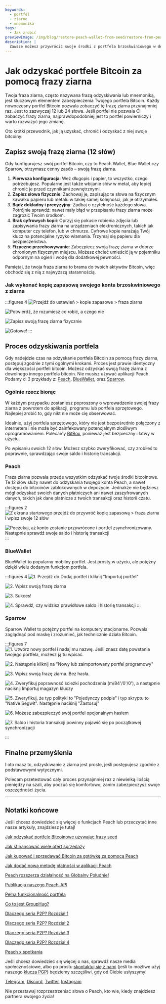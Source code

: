 ```yaml
---
keywords:
  - portfel
  - ziarno
  - mnemonika
tags:
  - Jak zrobić
previewImage: /img/blog/restore-peach-wallet-from-seed/restore-from-peach-wallet-preview.jpg
description: |
  Zawsze możesz przywrócić swoje środki z portfela brzoskwiniowego w dowolnym innym portfelu. W tym samouczku pokazujemy, jak to można zrobić.
---
```


# Jak odzyskać portfele Bitcoin za pomocą frazy ziarna

Twoja fraza ziarna, często nazywana frazą odzyskiwania lub mnemoniką, jest kluczowym elementem zabezpieczenia Twojego portfela Bitcoin.
Każdy nowoczesny portfel Bitcoin pozwala zobaczyć tę frazę ziarna przynajmniej raz. Jest to zazwyczaj 12 lub 24 słowa. Jeśli portfel nie pozwala Ci zobaczyć frazy ziarna, najprawdopodobniej jest to portfel powierniczy i warto rozważyć jego zmianę.

Oto krótki przewodnik, jak ją uzyskać, chronić i odzyskać z niej swoje bitcoiny:

## Zapisz swoją frazę ziarna (12 słów)

Gdy konfigurujesz swój portfel Bitcoin, czy to Peach Wallet, Blue Wallet czy Sparrow, otrzymasz cenny zasób – swoją frazę ziarna.

1. **Pierwsza konfiguracja**: Weź długopis i papier, to wszystko, czego potrzebujesz. Popularne jest także wbijanie słów w metal, aby lepiej chronić je przed czynnikami zewnętrznymi.
2. **Zapisz słowa fizycznie**: Zachowaj je, zapisując te słowa na fizycznym kawałku papieru lub metalu w takiej samej kolejności, jak je otrzymałeś.
3. **Bądź dokładny i precyzyjny**: Zadbaj o czytelność każdego słowa. Potrójnie sprawdź: nawet mały błąd w przepisaniu frazy ziarna może zagrozić Twoim środkom.
4. **Brak cyfrowych kopii**: Oprzyj się pokusie robienia zdjęcia lub zapisywania frazy ziarna na urządzeniach elektronicznych, takich jak komputer czy telefon, lub w chmurze. Cyfrowe kopie narażają Twój klucz na potencjalne ryzyko włamania. Trzymaj się papieru dla bezpieczeństwa.
5. **Fizyczne przechowywanie**: Zabezpiecz swoją frazę ziarna w dobrze chronionym fizycznym miejscu. Możesz chcieć umieścić ją w pojemniku odpornym na ogień i wodę dla dodatkowej pewności.

Pamiętaj, że twoja fraza ziarna to brama do twoich aktywów Bitcoin, więc obchodź się z nią z najwyższą starannością.

### Jak wykonać kopię zapasową swojego konta brzoskwiniowego z ziarna

:::figures 4
![Przejdź do ustawień > kopie zapasowe > fraza ziarna](/img/blog/restore-peach-wallet-from-seed/peach-1-backup-seed-phrase.png)

![Potwierdź, że rozumiesz co robić, a czego nie](/img/blog/restore-peach-wallet-from-seed/peach-2-backup-seed-phrase.png)

![Zapisz swoją frazę ziarna fizycznie](/img/blog/restore-peach-wallet-from-seed/peach-3-backup-seed-phrase.png)

![Gotowe!](/img/blog/restore-peach-wallet-from-seed/peach-4-backup-seed-phrase.png)
:::

## Proces odzyskiwania portfela

Gdy nadejdzie czas na odzyskanie portfela Bitcoin za pomocą frazy ziarna, postępuj zgodnie z tymi ogólnymi krokami. Proces jest prawie identyczny dla większości portfeli bitcoin. Możesz odzyskać swoją frazę ziarna z dowolnego innego portfela bitcoin. Nie musisz używać aplikacji Peach. Podamy ci 3 przykłady z: [Peach](https://peachbitcoin.com/), [BlueWallet](https://bluewallet.io/), oraz [Sparrow](https://www.sparrowwallet.com/).

### Ogólnie rzecz biorąc

W każdym przypadku zostaniesz poproszony o wprowadzenie swojej frazy ziarna z powrotem do aplikacji, programu lub portfela sprzętowego. Najlepiej zrobić to, gdy nikt nie może cię obserwować.

Idealnie, użyj portfela sprzętowego, który nie jest bezpośrednio połączony z internetem i nie może być zainfekowany potencjalnym złośliwym oprogramowaniem. Polecamy [BitBox](https://bitbox.swiss/bitbox02/?ref=DLX6l9ccCc), ponieważ jest bezpieczny i łatwy w użyciu.

Po wpisaniu swoich 12 słów. Możesz szybko zweryfikować, czy zrobiłeś to poprawnie, sprawdzając swoje saldo i historię transakcji.

### Peach

Fraza ziarna pozwala przede wszystkim odzyskać twoje środki bitcoinowe. Te 12 słów służy nawet do odzyskania twojego konta Peach, a nawet dostępu do bitcoinów zablokowanych w depozycie.
Jednakże nie będziesz mógł odzyskać swoich danych płatniczych ani nawet zaszyfrowanych danych, takich jak dane płatnicze z twoich transakcji oraz historii czatu.

:::figures 2
![Z ekranu startowego przejdź do przywróć kopię zapasową > fraza ziarna i wpisz swoje 12 słów](/img/blog/restore-peach-wallet-from-seed/peach-1-restore-from-seed-with-words.png)

![Poczekaj, aż konto zostanie przywrócone i portfel zsynchronizowany. Następnie sprawdź swoje saldo i historię transakcji](/img/blog/restore-peach-wallet-from-seed/peach-2-transaction-history-after-recovery.png)
:::

### BlueWallet

BlueWallet to popularny mobilny portfel. Jest prosty w użyciu, ale potężny dzięki wielu dodanym funkcjom portfela.

:::figures 4
![1. Przejdź do Dodaj portfel i kliknij "Importuj portfel"](/img/blog/restore-peach-wallet-from-seed/bluewallet-1-add-wallet.jpeg)

![2. Wpisz swoją frazę ziarna](/img/blog/restore-peach-wallet-from-seed/bluewallet-2-import-wallet-from-seed-phrase.jpeg)

![3. Sukces!](/img/blog/restore-peach-wallet-from-seed/bluewallet-3-imported.jpeg)

![4. Sprawdź, czy widzisz prawidłowe saldo i historię transakcji](/img/blog/restore-peach-wallet-from-seed/bluewallet-4-synced.jpeg)
:::

### Sparrow

Sparrow Wallet to potężny portfel na komputery stacjonarne. Pozwala zaglądnąć pod maskę i zrozumieć, jak technicznie działa Bitcoin.

:::figures 7
![1. Utwórz nowy portfel i nadaj mu nazwę. Jeśli znasz datę powstania twojego portfela, możesz ją tu wpisać.](/img/blog/restore-peach-wallet-from-seed/sparrow-1-new-wallet.png)

![2. Następnie kliknij na "Nowy lub zaimportowany portfel programowy"](/img/blog/restore-peach-wallet-from-seed/sparrow-2-new-software-wallet.png)

![3. Wpisz swoją frazę ziarna. Bez hasła.](/img/blog/restore-peach-wallet-from-seed/sparrow-3-enter-seed-phrase.png)

![4. Zweryfikuj poprawność ścieżki pochodzenia (m/84'/0'/0'), a następnie naciśnij Importuj magazyn kluczy](/img/blog/restore-peach-wallet-from-seed/sparrow-4-verify-derivation-path.png)

![5. Zweryfikuj, że typ polityki to "Pojedynczy podpis" i typ skryptu to "Native Segwit". Następnie naciśnij "Zastosuj"](/img/blog/restore-peach-wallet-from-seed/sparrow-5-verify-settings.png)

![6. Możesz zabezpieczyć swój portfel opcjonalnym hasłem](/img/blog/restore-peach-wallet-from-seed/sparrow-6-no-password.png)

![7. Saldo i historia transakcji powinny pojawić się po początkowej synchronizacji](/img/blog/restore-peach-wallet-from-seed/sparrow-7-recovered-wallet-in.png)

:::

## Finalne przemyślenia

I oto masz to, odzyskiwanie z ziarna jest proste, jeśli postępujesz zgodnie z podstawowymi wytycznymi.

Polecam przetestować cały proces przynajmniej raz z niewielką ilością pieniędzy na szali, aby poczuć się komfortowo, zanim zabezpieczysz swoje oszczędności życia.

---

## Notatki końcowe

Jeśli chcesz dowiedzieć się więcej o funkcjach Peach lub przeczytać inne nasze artykuły, znajdziesz je tutaj!

[Jak odzyskać portfele Bitcoinowe używając frazy seed](https://peachbitcoin.com/pl/blog/how-to-restore-peach-wallet/)

[Jak sfinansować wiele ofert sprzedaży](https://peachbitcoin.com/pl/blog/funding-multiple-sell-offers/)

[Jak kupować i sprzedawać Bitcoin za gotówkę za pomocą Peach](https://peachbitcoin.com/pl/blog/how-to-buy-and-sell-bitcoin-with-cash-using-peach/)

[Jak dodać nową metodę płatności w aplikacji Peach](https://peachbitcoin.com/pl/blog/how-to-add-a-payment-method/)

[Peach rozszerza działalność na Globalny Południe!](https://peachbitcoin.com/pl/blog/peach-expands-to-the-global-south/)

[Publikacja naszego Peach-API](https://peachbitcoin.com/pl/blog/making-our-peach-api-public/)

[Pełna funkcjonalność portfela](https://peachbitcoin.com/pl/blog/full-wallet-functionality/)

[Co to jest GroupHug?](https://peachbitcoin.com/pl/blog/group-hug/)

[Dlaczego seria P2P? Rozdział 1](https://peachbitcoin.com/pl/blog/why-p2p-chapter-1/)

[Dlaczego seria P2P? Rozdział 2](https://peachbitcoin.com/pl/blog/why-p2p-chapter-2/)

[Dlaczego seria P2P? Rozdział 3](https://peachbitcoin.com/pl/blog/why-p2p-chapter-3-circular-economies/)

[Dlaczego seria P2P? Rozdział 4](https://peachbitcoin.com/pl/blog/why-p2p-chapter-4-chains-of-trust/)

[Peach x spotkania](https://peachbitcoin.com/pl/blog/peach-for-meetups/)

Jeśli chcesz dowiedzieć się więcej o nas, sprawdź nasze media społecznościowe, albo po prostu [skontaktuj się z nami](mailto:hello@peachbitcoin.com) (jeśli to możliwe użyj naszego [klucza PGP](https://keys.openpgp.org/vks/v1/by-fingerprint/48339A19645E2E53488E0E5479E1B270FACD1BD2)) będziemy szczęśliwi, gdy od Ciebie usłyszymy!

[Telegram](https://t.me/peachtopeach), [Discord](https://discord.gg/ypeHz3SW54), [Twitter](https://twitter.com/peachbitcoin), [Instagram](https://instagram.com/peachbitcoin)

Nie przestawaj rozprzestrzeniać słowa o Peach, kto wie, kiedy znajdziesz partnera swojego życia!
